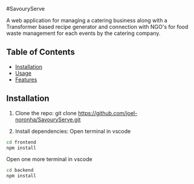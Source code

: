 #SavouryServe

A web application for managing a catering business along with a Transformer based recipe generator and connection with NGO's for food waste management for each events by the catering company.

## Table of Contents
- [Installation](#installation)
- [Usage](#usage)
- [Features](#features)

## Installation

1. Clone the repo:
git clone https://github.com/joel-noronha/SavouryServe.git

2. Install dependencies:
   Open terminal in vscode
```cmd
cd frontend
npm install
```

  Open one more terminal in vscode
```cmd
cd backend
npm install
```

